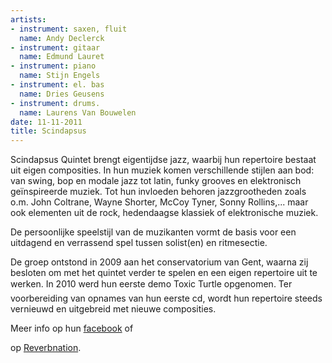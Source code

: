 ```yaml
---
artists:
- instrument: saxen, fluit
  name: Andy Declerck
- instrument: gitaar
  name: Edmund Lauret
- instrument: piano
  name: Stijn Engels
- instrument: el. bas
  name: Dries Geusens
- instrument: drums.
  name: Laurens Van Bouwelen
date: 11-11-2011
title: Scindapsus
---
```

Scindapsus Quintet brengt eigentijdse jazz, waarbij hun repertoire bestaat uit eigen 
composities. In hun muziek komen verschillende stijlen aan bod: van swing, bop en 
modale jazz tot latin, funky grooves en elektronisch geïnspireerde muziek. Tot hun 
invloeden behoren jazzgrootheden zoals o.m. John Coltrane, Wayne Shorter, McCoy 
Tyner, Sonny Rollins,... maar ook elementen uit de rock, hedendaagse klassiek of 
elektronische muziek. 

De persoonlijke speelstijl van de muzikanten vormt de basis voor een uitdagend 
en verrassend spel tussen solist(en) en ritmesectie. 

De groep ontstond in 2009 aan het conservatorium van Gent, waarna zij besloten 
om met het quintet verder te spelen en een eigen repertoire uit te werken. In 
2010 werd hun eerste demo Toxic Turtle opgenomen. Ter voorbereiding van opnames 
van hun eerste cd, wordt hun repertoire steeds vernieuwd en uitgebreid met nieuwe composities.

Meer info op hun [facebook](https://www.facebook.com/#!/ScindapsusQuintet) of 

op [Reverbnation](http://www.facebook.com/l.php?u=http%3A%2F%2Fwww.reverbnation.com%2Fshow%2F5753311&h=bAQFjqLN_AQH55uHv_lOd4yGOKiZD1P7A7keFngHwAKdN-w).